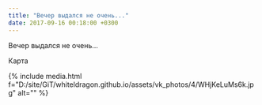 ```yaml
---
title: "Вечер выдался не очень..."
date: 2017-09-16 00:18:00 +0300
---
```


Вечер выдался не очень...

Карта

{% include media.html f="D:/site/GiT/whiteldragon.github.io/assets/vk_photos/4/WHjKeLuMs6k.jpg" alt="" %}
